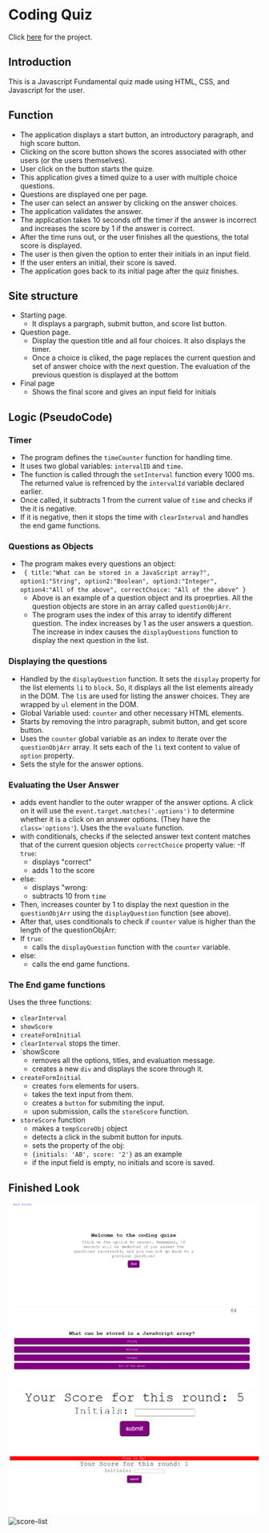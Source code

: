 # Coding Quiz
Click [here](https://ancosta993.github.io/coding-quize/) for the project.

## Introduction
This is a Javascript Fundamental quiz made using HTML, CSS, and Javascript for the user.

## Function
- The application displays a start button, an introductory paragraph, and high score button.
- Clicking on the score button shows the scores associated with other users (or the users themselves).
- User click on the button starts the quize.
- This application gives a timed quize to a user with multiple choice questions.
- Questions are displayed one per page. 
- The user can select an answer by clicking on the answer choices.
- The application validates the answer. 
- The application takes 10 seconds off the timer if the answer is incorrect and increases the score by 1 if the answer is correct.
- After the time runs out, or the user finishes all the questions, the total score is displayed. 
- The user is then given the option to enter their initials in an input field.
- If the user enters an initial, their score is saved.
- The application goes back to its initial page after the quiz finishes.

## Site structure
- Starting page.
  - It displays a pargraph, submit button, and score list button.
- Question page.
  - Display the question title and all four choices. It also displays the timer.
  - Once a choice is cliked, the page replaces the current question and set of answer choice with the next question. The evaluation of the previous question is displayed at the bottom 
- Final page
  - Shows the final score and gives an input field for initials

## Logic (PseudoCode)


### Timer
- The program defines the `timeCounter` function for handling time.
- It uses two global variables: `intervalID` and `time`.
- The function is called through the `setInterval` function every 1000 ms. The returned value is refrenced by the `intervalId` variable declared earlier.
- Once called, it subtracts 1 from the current value of `time` and checks if the it is negative.
- If it is negative, then it stops the time with `clearInterval` and handles the end game functions.

### Questions as Objects
- The program makes every questions an object:
- ` {
      title:"What can be stored in a JavaScript array?",
      option1:"String",
      option2:"Boolean",
      option3:"Integer",
      option4:"All of the above",
      correctChoice: "All of the above"
   }`
   - Above is an example of a question object and its proeprties. All the question objects are store in an array called `questionObjArr`.
   - The program uses the index of this array to identify different question. The index increases by 1 as the user answers a question. The increase in index causes the `displayQuestions` function to display the next question in the list.

### Displaying the questions
- Handled by the `displayQuestion` function. It sets the `display` property for the list elements `li` to `block`. So, it displays all the list elements already in the DOM. The `li`s are used for listing the answer choices. They are wrapped by `ul` element in the DOM.
- Global Variable used: `counter` and other necessary HTML elements.
- Starts by removing the intro paragraph, submit button, and get score button.
- Uses the `counter` global variable as an index to iterate over the `questionObjArr` array. It sets each of the `li` text content to value of `option` property.
- Sets the style for the answer options.

### Evaluating the User Answer
- adds event handler to the outer wrapper of the answer options. A click on it will use the `event.target.matches('.options')` to determine whether it is a click on an answer options. (They have the `class='options'`). Uses the the `evaluate` function.
- with conditionals, checks if the selected answer text content matches that of the current quesion objects `correctChoice` property value:
-If `true`:
  - displays "correct"
  - adds 1 to the score
- else:
  - displays "wrong:
  - subtracts 10 from `time`
- Then, increases counter by 1 to display the next question in the `questionObjArr` using the `displayQuestion` function (see above).
- After that, uses conditionals to check if `counter` value is higher than the length of the questionObjArr:
- If `true`:
  - calls the `displayQuestion` function with the `counter` variable.
- else:
  - calls the end game functions.
  
### The End game functions
Uses the three functions:
- `clearInterval`
- `showScore`
- `createFormInitial`
- `clearInterval` stops the timer.
- `showScore
  - removes all the options, titles, and evaluation message.
  - creates a new `div` and displays the score through it.
- `createFormInitial`
  - creates `form` elements for users.
  - takes the text input from them.
  - creates a `button` for submiting the input.
  - upon submission, calls the `storeScore` function.
- `storeScore` function
  - makes a `tempScoreObj` object
  - detects a click in the submit button for inputs.
  - sets the property of the obj:
  - `{initials: 'AB', score: '2'}` as an example
  - if the input field is empty, no initials and score is saved.

## Finished Look
![finished-look](./finished-look/initial-page.PNG)
![Question](./finished-look/question-example.PNG)
![final-page-finished](./finished-look/final-page-finished.PNG)
![final-page-timeout](./finished-look/final-page-timeout.PNG)
![score-list](./finsihed-look/score-list.PNG)


